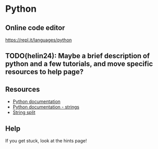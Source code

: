 # Python

## Online code editor
https://repl.it/languages/python

## TODO(helin24): Maybe a brief description of python and a few tutorials, and move specific resources to help page?

## Resources
- [Python documentation](http://docs.python-guide.org/en/latest/)
- [Python documentation - strings](https://docs.python.org/2/library/string.html)
- [String split](https://www.tutorialspoint.com/python/string_split.html)

## Help
If you get stuck, look at the hints page!

